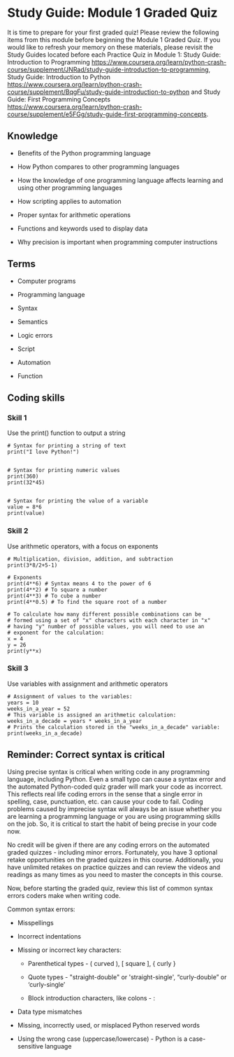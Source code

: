 # Study Guide: Module 1 Graded Quiz

It is time to prepare for your first graded quiz! Please review the following items from this module before beginning the Module 1 Graded Quiz. If you would like to refresh your memory on these materials, please revisit the Study Guides located before each Practice  Quiz in Module 1: 
Study Guide: Introduction to Programming https://www.coursera.org/learn/python-crash-course/supplement/JNRad/study-guide-introduction-to-programming, 
Study Guide: Introduction to Python https://www.coursera.org/learn/python-crash-course/supplement/BqgFu/study-guide-introduction-to-python and Study Guide: First Programming Concepts https://www.coursera.org/learn/python-crash-course/supplement/e5FGg/study-guide-first-programming-concepts.  

## Knowledge

* Benefits of the Python programming language

* How Python compares to other programming languages

* How the knowledge of one programming language affects learning and using other programming languages

* How scripting applies to automation

* Proper syntax for arithmetic operations

* Functions and keywords used to display data 

* Why precision is important when programming computer instructions

## Terms

* Computer programs

* Programming language

* Syntax

* Semantics

* Logic errors

* Script

* Automation

* Function

## Coding skills

### Skill 1

Use the print() function to output a string 

```
# Syntax for printing a string of text
print("I love Python!")


# Syntax for printing numeric values
print(360)
print(32*45)


# Syntax for printing the value of a variable
value = 8*6
print(value)
```

### Skill 2

Use arithmetic operators, with a focus on exponents

```
# Multiplication, division, addition, and subtraction
print(3*8/2+5-1)
 
# Exponents
print(4**6) # Syntax means 4 to the power of 6
print(4**2) # To square a number
print(4**3) # To cube a number
print(4**0.5) # To find the square root of a number

# To calculate how many different possible combinations can be
# formed using a set of "x" characters with each character in "x"
# having "y" number of possible values, you will need to use an 
# exponent for the calculation:
x = 4
y = 26
print(y**x)
```

### Skill 3

Use variables with assignment and arithmetic operators

```
# Assignment of values to the variables:
years = 10
weeks_in_a_year = 52
# This variable is assigned an arithmetic calculation:
weeks_in_a_decade = years * weeks_in_a_year
# Prints the calculation stored in the "weeks_in_a_decade" variable:
print(weeks_in_a_decade)
```

## Reminder: Correct syntax is critical

Using precise syntax is critical when writing code in any programming language, including Python. Even a small typo can cause a syntax error and the automated Python-coded quiz grader will mark your code as incorrect. This reflects real life coding errors in the sense that a single error in spelling, case, punctuation, etc. can cause your code to fail. Coding problems caused by imprecise syntax will always be an issue whether you are learning a programming language or you are using programming skills on the job. So, it is critical to start the habit of being precise in your code now. 

No credit will be given if there are any coding errors on the automated graded quizzes - including minor errors. Fortunately, you have 3 optional retake opportunities on the graded quizzes in this course. Additionally, you have unlimited retakes on practice quizzes and can review the videos and readings as many times as you need to master the concepts in this course.  

Now, before starting the graded quiz, review this list of common syntax errors coders make when writing code.

Common syntax errors:

* Misspellings

* Incorrect indentations

* Missing or incorrect key characters:

    * Parenthetical types - ( curved ), [ square ], { curly }

    * Quote types - "straight-double" or 'straight-single', “curly-double” or ‘curly-single’

    * Block introduction characters, like colons - :

* Data type mismatches

* Missing, incorrectly used, or misplaced Python reserved words

* Using the wrong case (uppercase/lowercase) - Python is a case-sensitive language 
